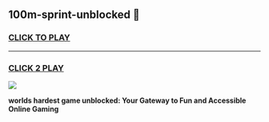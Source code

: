
## 100m-sprint-unblocked 👋
<h3>
<a href="https://premium.freeplayer.one?title=100m-sprint-unblocked&ref=14F">CLICK TO PLAY</a></h3>
<hr>

<h3>
<a href="https://premium.freeplayer.one?title=100m-sprint-unblocked&ref=14F">CLICK 2 PLAY</a>
  
</h3>

<a href="https://premium.freeplayer.one?title=100m-sprint-unblocked&ref=12F/"><img src="https://clearcache.store/games.png"></a>


**worlds hardest game unblocked: Your Gateway to Fun and Accessible Online Gaming**
